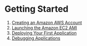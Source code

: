 # Getting Started

1. [Creating an Amazon AWS Account](/documentation/getting_started/aws_account)
1. [Launching the Amazon EC2 AMI](/documentation/getting_started/launching_appliance)
1. [Deploying Your First Application](/documentation/getting_started/deploying_first_app)
1. [Debugging Applications](/documentation/getting_started/debugging_applications)
